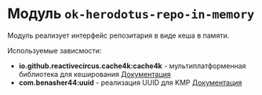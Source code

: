 # Модуль `ok-herodotus-repo-in-memory`

Модуль реализует интерфейс репозитария в виде кеша в памяти.

Используемые зависмости:

 - **io.github.reactivecircus.cache4k:cache4k** - мультиплатформенная библиотека для кеширования [Документация](https://github.com/ReactiveCircus/cache4k)
 - **com.benasher44:uuid** - реализация UUID для KMP [Документация](https://github.com/benasher44/uuid)
